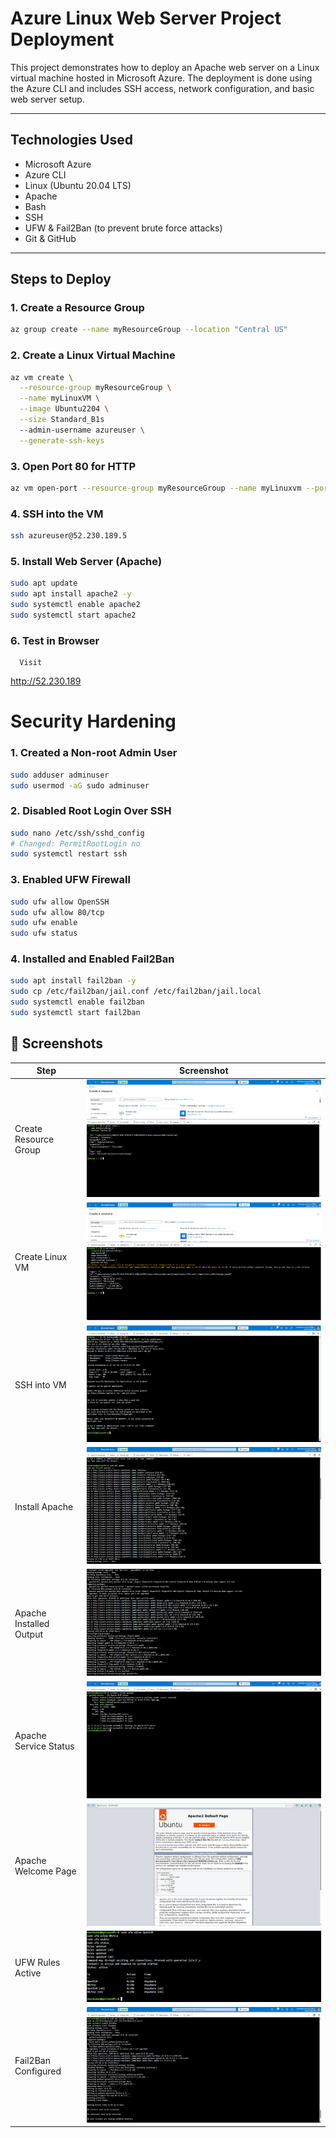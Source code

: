 # Azure Linux Web Server Project Deployment

This project demonstrates how to deploy an Apache web server on a Linux virtual machine hosted in Microsoft Azure. The deployment is done using the Azure CLI and includes SSH access, network configuration, and basic web server setup.

---

##  Technologies Used

- Microsoft Azure
- Azure CLI
- Linux (Ubuntu 20.04 LTS)
- Apache
- Bash
- SSH
- UFW & Fail2Ban (to prevent brute force attacks)
- Git & GitHub

---

##  Steps to Deploy

### 1. Create a Resource Group
```bash
az group create --name myResourceGroup --location "Central US"
```

### 2. Create a Linux Virtual Machine
```bash
az vm create \
  --resource-group myResourceGroup \
  --name myLinuxVM \
  --image Ubuntu2204 \
  --size Standard_B1s
  --admin-username azureuser \
  --generate-ssh-keys
  ```

### 3. Open Port 80 for HTTP
```bash
az vm open-port --resource-group myResourceGroup --name myLinuxvm --port 80
```

### 4. SSH into the VM
```bash
ssh azureuser@52.230.189.5
```

### 5. Install Web Server (Apache)
```bash
sudo apt update
sudo apt install apache2 -y
sudo systemctl enable apache2
sudo systemctl start apache2
```

### 6. Test in Browser
      Visit
http://52.230.189

# Security Hardening
### 1. Created a Non-root Admin User
```bash
sudo adduser adminuser
sudo usermod -aG sudo adminuser
```
### 2. Disabled Root Login Over SSH
```bash
sudo nano /etc/ssh/sshd_config
# Changed: PermitRootLogin no
sudo systemctl restart ssh
```

### 3. Enabled UFW Firewall
```bash
sudo ufw allow OpenSSH
sudo ufw allow 80/tcp
sudo ufw enable
sudo ufw status
```
### 4. Installed and Enabled Fail2Ban
```bash
sudo apt install fail2ban -y
sudo cp /etc/fail2ban/jail.conf /etc/fail2ban/jail.local
sudo systemctl enable fail2ban
sudo systemctl start fail2ban
```
## 📸 Screenshots

| Step                        | Screenshot |
|----------------------------|------------|
| Create Resource Group      | ![Step 1](https://github.com/Nm-mutua/nginx-on-azure-vm/raw/main/Screenshots/01-create-resource-group.png) |
| Create Linux VM            | ![Step 2](https://github.com/Nm-mutua/nginx-on-azure-vm/raw/main/Screenshots/02-create-linux-vm.png) |
| SSH into VM                | ![Step 3](https://github.com/Nm-mutua/nginx-on-azure-vm/raw/main/Screenshots/03-ssh-into-vm.png) |
| Install Apache             | ![Step 4](https://github.com/Nm-mutua/nginx-on-azure-vm/raw/main/Screenshots/04-install-apache.png) |
| Apache Installed Output    | ![Step 5](https://github.com/Nm-mutua/nginx-on-azure-vm/raw/main/Screenshots/05-apache-installed.png) |
| Apache Service Status      | ![Step 6](https://github.com/Nm-mutua/nginx-on-azure-vm/raw/main/Screenshots/06-apache-status.png) |
| Apache Welcome Page        | ![Step 7](https://github.com/Nm-mutua/nginx-on-azure-vm/raw/main/Screenshots/07-test-in-browser.png) |
| UFW Rules Active           | ![Step 8](https://github.com/Nm-mutua/nginx-on-azure-vm/raw/main/Screenshots/08-ufw-status.png) |
| Fail2Ban Configured        | ![Step 9](https://github.com/Nm-mutua/nginx-on-azure-vm/raw/main/Screenshots/09-fail2ban-status.png) |




















